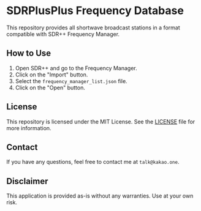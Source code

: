 # SDRPlusPlus Frequency Database
This repository provides all shortwave broadcast stations in a format compatible with SDR++ Frequency Manager.

## How to Use
1. Open SDR++ and go to the Frequency Manager.
2. Click on the "Import" button.
3. Select the `frequency_manager_list.json` file.
4. Click on the "Open" button.

## License
This repository is licensed under the MIT License. See the [LICENSE](LICENSE) file for more information.

## Contact
If you have any questions, feel free to contact me at `talk@kakao.one`.

## Disclaimer
This application is provided as-is without any warranties. Use at your own risk.
